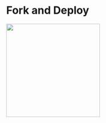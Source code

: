 # Fork and Deploy

<p><a href="https://heroku.com/deploy"> <img src="https://img.shields.io/badge/Deploy%20To%20Heroku-darkblue?style=for-the-badge&logo=heroku" width="250""/></a></p>
